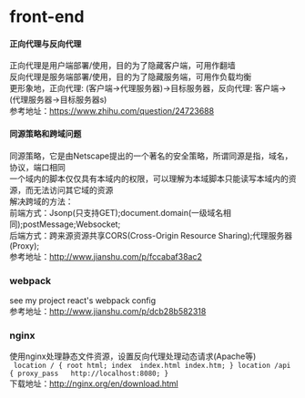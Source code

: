 # front-end

#### 正向代理与反向代理
正向代理是用户端部署/使用，目的为了隐藏客户端，可用作翻墙  
反向代理是服务端部署/使用，目的为了隐藏服务端，可用作负载均衡  
更形象地，正向代理: (客户端->代理服务器)->目标服务器，反向代理: 客户端->(代理服务器->目标服务器s)  
参考地址：https://www.zhihu.com/question/24723688

#### 同源策略和跨域问题
同源策略，它是由Netscape提出的一个著名的安全策略，所谓同源是指，域名，协议，端口相同  
一个域内的脚本仅仅具有本域内的权限，可以理解为本域脚本只能读写本域内的资源，而无法访问其它域的资源  
解决跨域的方法：  
前端方式：Jsonp(只支持GET);document.domain(一级域名相同);postMessage;Websocket;  
后端方式：跨来源资源共享CORS(Cross-Origin Resource Sharing);代理服务器(Proxy);  
参考地址：http://www.jianshu.com/p/fccabaf38ac2

### webpack
see my project react's webpack config  
参考地址：http://www.jianshu.com/p/dcb28b582318

### nginx
使用nginx处理静态文件资源，设置反向代理处理动态请求(Apache等)  
`  location / {
root html;
  index  index.html index.htm;
}
location /api {
  proxy_pass   http://localhost:8080;
} `  
下载地址：http://nginx.org/en/download.html
